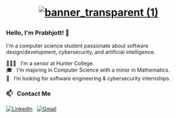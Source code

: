 # <a href="https://prabhjottsk.github.io/Portfolio-Website/"><p align="center">![banner_transparent (1)](https://user-images.githubusercontent.com/92236900/219883043-0ff10556-763d-4c19-a0e5-39dd7e53476a.png)</p></a>

### Hello, I'm Prabhjott! 👋

I'm a computer science student passionate about software design/development, cybersecurity, and artificial intelligence. 

👨🏻‍💻 &nbsp; I'm a senior at Hunter College. \
🎓 &nbsp; I'm majoring in Computer Science with a minor in Mathematics. \
🤝 &nbsp; I’m looking for software engineering & cybersecurity internships.

### 📫 &nbsp; Contact Me

<a href="https://www.linkedin.com/in/prabhjottsk/"><img alt="LinkedIn" src="https://img.shields.io/badge/LinkedIn-0077B5?style=for-the-badge&logo=linkedin&logoColor=white"/></a> &nbsp;
<a href="mailto:prabhjottsk@gmail.com"><img alt="Gmail" src="https://img.shields.io/badge/Gmail-D14836?style=for-the-badge&logo=gmail&logoColor=white" /></a> &nbsp;
